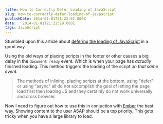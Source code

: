 ```yaml
---
title: How to Correctly Defer Loading of JavaScript
slug: how-to-correctly-defer-loading-of-javascript
publishDate: 2014-01-01T21:22:07.000Z
date:   2014-01-01T21:22:29.000Z
tags: JavaScript
---
```


Stumbled upon this article about [defering the loading of JavaScript](http://www.feedthebot.com/pagespeed/defer-loading-javascript.html) in a good way.

Using the old ways of placing scripts in the footer or other causes a big delay in the `document ready` event. Which is when your page has _actually_ finished loading. This method triggers the loading of the script _on that same event_.

> The methods of inlining, placing scripts at the bottom, using "defer" or using "async" all do not accomplish the goal of letting the page load first then loading JS and they certainly do not work universally and cross browser.

Now I need to figure out how to use this in conjuction with [Ember](http://emberjs.com) the best way. Showing content to the user ASAP should be a top priority. This gets tricky when you have a large library to load.
